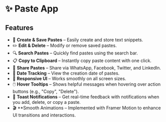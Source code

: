 # ✨ Paste App  

## Features  

- 📝 **Create & Save Pastes** – Easily create and store text snippets.  
- ✏️ **Edit & Delete** – Modify or remove saved pastes.  
- 🔍 **Search Pastes** – Quickly find pastes using the search bar.  
- 📋 **Copy to Clipboard** – Instantly copy paste content with one click.  
- 🔗 **Share Pastes** – Share via WhatsApp, Facebook, Twitter, and LinkedIn.  
- 📅 **Date Tracking** – View the creation date of pastes.  
- 🎨 **Responsive UI** – Works smoothly on all screen sizes.  
- 🖱️ **Hover Tooltips** – Shows helpful messages when hovering over action buttons (e.g., "Copy", "Delete").
- 🔔 **Toast Notifications** – Get real-time feedback with notifications when you add, delete, or copy a paste.
- 🎬 **Smooth Animations – Implemented with Framer Motion to enhance UI transitions and interactions. 

